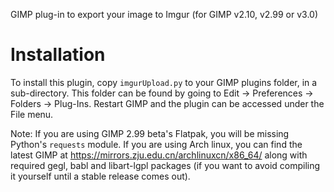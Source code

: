 GIMP plug-in to export your image to Imgur (for GIMP v2.10, v2.99 or v3.0)

Installation
============

To install this plugin, copy ``imgurUpload.py`` to your GIMP plugins folder, in a sub-directory. This
folder can be found by going to Edit -> Preferences -> Folders -> Plug-Ins. Restart
GIMP and the plugin can be accessed under the File menu.

Note: If you are using GIMP 2.99 beta's Flatpak, you will be missing Python's ``requests`` module.  If you are using Arch linux, you can find the latest GIMP at https://mirrors.zju.edu.cn/archlinuxcn/x86_64/ along with required gegl, babl and libart-lgpl packages (if you want to avoid compiling it yourself until a stable release comes out).
